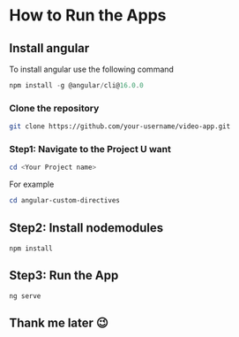# How to Run the Apps

## Install angular

To install angular use the following command

```powershell
npm install -g @angular/cli@16.0.0
```

### Clone the repository

```bash
git clone https://github.com/your-username/video-app.git
```
### Step1: Navigate to the Project U want

```powershell
cd <Your Project name>
```
For example

```powershell
cd angular-custom-directives
```

## Step2: Install nodemodules

```node
npm install
```

## Step3: Run the App

```node
ng serve
```

## Thank me later 😉
